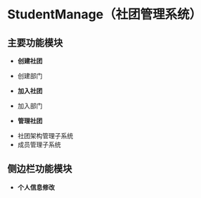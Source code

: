 # StudentManage（社团管理系统）
## 主要功能模块

- **创建社团**
 + 创建部门
- **加入社团**
 + 加入部门
- **管理社团**
 + 社团架构管理子系统
 + 成员管理子系统
 
## 侧边栏功能模块
-  **个人信息修改**
